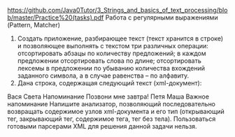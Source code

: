 https://github.com/Java0Tutor/3_Strings_and_basics_of_text_processing/blob/master/Practice%20(tasks).pdf
Работа с регулярными выражениями (Pattern, Matcher)
1. Cоздать приложение, разбирающее текст (текст хранится в строке) и позволяющее выполнять с текстом три различных операции: отсортировать абзацы по количеству предложений; в каждом предложении отсортировать слова по длине; отсортировать лексемы в предложении по убыванию количества вхождений заданного символа, а в случае равенства – по алфавиту.
2. Дана строка, содержащая следующий текст (xml-документ):
<notes>
<note id = "1">
<to>Вася</to>
<from>Света</from>
<heading>Напоминание</heading>
<body>Позвони мне завтра!</body>
</note>
<note id = "2">
<to>Петя</to>
<from>Маша</from>
<heading>Важное напоминание</heading>
<body/>
</note>
</notes>
Напишите анализатор, позволяющий последовательно возвращать содержимое узлов xml-документа и его тип (открывающий тег, закрывающий тег, содержимое тега, тег без тела). Пользоваться готовыми парсерами XML для решения данной задачи нельзя.